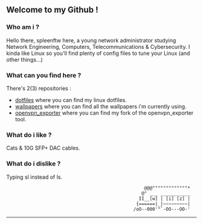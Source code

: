## Welcome to my Github !

### Who am i ?
Hello there, spleenftw here, a young network administrator studying Network Engineering, Computers, Telecommunications & Cybersecurity. I kinda like Linux so you'll find plenty of config files to tune your Linux (and other things...)


### What can you find here ?
There's 2(3) repositories :
  - [dotfiles](https://github.com/spleenftw/dotfiles) where you can find my linux dotfiles.
  - [wallpapers](https://github.com/spleenftw/wallpapers) where you can find all the wallpapers i'm currently using.
  - [openvpn_exporter](https://github.com/Spleenftw/openvpn_exporter) where you can find my fork of the openvpn_exporter tool.

### What do i like ?
Cats & 10G SFP+ DAC cables.

### What do i dislike ?
Typing sl instead of ls.

                                                       @@@"""""""""""""*
                                                      @" ___ ___________
                                                     II__[w] | [i] [z] |
                                                    {======|_|~~~~~~~~~|
                                                   /oO--000'"`-OO---OO-'
************************************************************************


